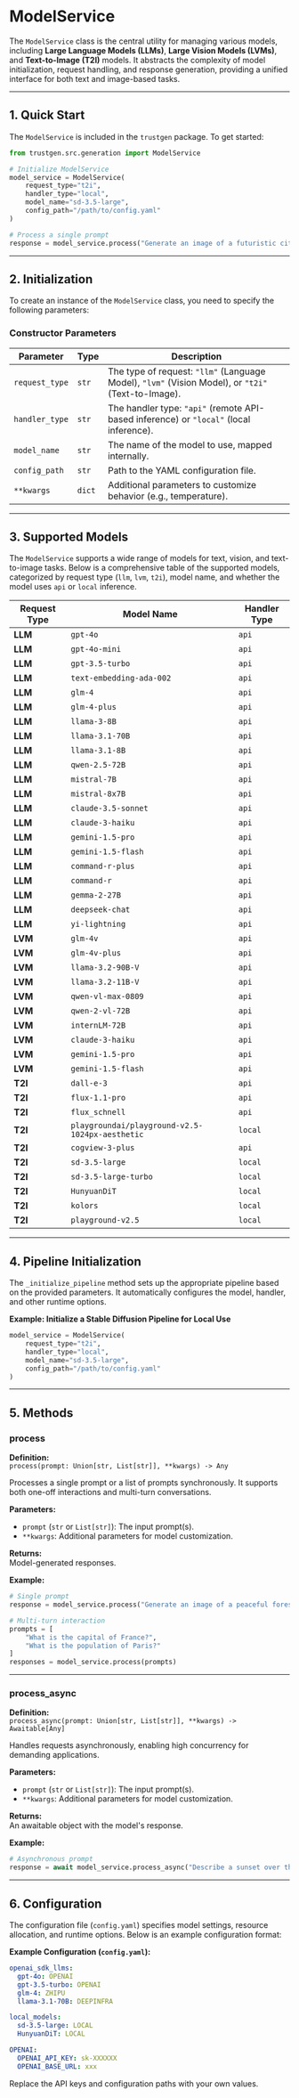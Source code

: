 # ModelService

The `ModelService` class is the central utility for managing various models, including **Large Language Models (LLMs)**, **Large Vision Models (LVMs)**, and **Text-to-Image (T2I)** models. It abstracts the complexity of model initialization, request handling, and response generation, providing a unified interface for both text and image-based tasks.

---

## 1. Quick Start

The `ModelService` is included in the `trustgen` package. To get started:

```python
from trustgen.src.generation import ModelService

# Initialize ModelService
model_service = ModelService(
    request_type="t2i",
    handler_type="local",
    model_name="sd-3.5-large",
    config_path="/path/to/config.yaml"
)

# Process a single prompt
response = model_service.process("Generate an image of a futuristic city.")
```

---

## 2. Initialization

To create an instance of the `ModelService` class, you need to specify the following parameters:

### Constructor Parameters

| Parameter       | Type    | Description                                                                 |
|------------------|---------|-----------------------------------------------------------------------------|
| `request_type`   | `str`   | The type of request: `"llm"` (Language Model), `"lvm"` (Vision Model), or `"t2i"` (Text-to-Image). |
| `handler_type`   | `str`   | The handler type: `"api"` (remote API-based inference) or `"local"` (local inference).  |
| `model_name`     | `str`   | The name of the model to use, mapped internally.                            |
| `config_path`    | `str`   | Path to the YAML configuration file.                                       |
| `**kwargs`       | `dict`  | Additional parameters to customize behavior (e.g., temperature).           |

---

## 3. Supported Models

The `ModelService` supports a wide range of models for text, vision, and text-to-image tasks. Below is a comprehensive table of the supported models, categorized by request type (`llm`, `lvm`, `t2i`), model name, and whether the model uses `api` or `local` inference.

| Request Type | Model Name                                     | Handler Type |
|--------------|------------------------------------------------|--------------|
| **LLM**      | `gpt-4o`                                       | `api`        |
| **LLM**      | `gpt-4o-mini`                                  | `api`        |
| **LLM**      | `gpt-3.5-turbo`                                | `api`        |
| **LLM**      | `text-embedding-ada-002`                       | `api`        |
| **LLM**      | `glm-4`                                        | `api`        |
| **LLM**      | `glm-4-plus`                                   | `api`        |
| **LLM**      | `llama-3-8B`                                   | `api`        |
| **LLM**      | `llama-3.1-70B`                                | `api`        |
| **LLM**      | `llama-3.1-8B`                                 | `api`        |
| **LLM**      | `qwen-2.5-72B`                                 | `api`        |
| **LLM**      | `mistral-7B`                                   | `api`        |
| **LLM**      | `mistral-8x7B`                                 | `api`        |
| **LLM**      | `claude-3.5-sonnet`                            | `api`        |
| **LLM**      | `claude-3-haiku`                               | `api`        |
| **LLM**      | `gemini-1.5-pro`                               | `api`        |
| **LLM**      | `gemini-1.5-flash`                             | `api`        |
| **LLM**      | `command-r-plus`                               | `api`        |
| **LLM**      | `command-r`                                    | `api`        |
| **LLM**      | `gemma-2-27B`                                  | `api`        |
| **LLM**      | `deepseek-chat`                                | `api`        |
| **LLM**      | `yi-lightning`                                 | `api`        |
| **LVM**      | `glm-4v`                                       | `api`        |
| **LVM**      | `glm-4v-plus`                                  | `api`        |
| **LVM**      | `llama-3.2-90B-V`                              | `api`        |
| **LVM**      | `llama-3.2-11B-V`                              | `api`        |
| **LVM**      | `qwen-vl-max-0809`                             | `api`        |
| **LVM**      | `qwen-2-vl-72B`                                | `api`        |
| **LVM**      | `internLM-72B`                                 | `api`        |
| **LVM**      | `claude-3-haiku`                               | `api`        |
| **LVM**      | `gemini-1.5-pro`                               | `api`        |
| **LVM**      | `gemini-1.5-flash`                             | `api`        |
| **T2I**      | `dall-e-3`                                     | `api`        |
| **T2I**      | `flux-1.1-pro`                                 | `api`        |
| **T2I**      | `flux_schnell`                                 | `api`        |
| **T2I**      | `playgroundai/playground-v2.5-1024px-aesthetic`| `local`      |
| **T2I**      | `cogview-3-plus`                               | `api`        |
| **T2I**      | `sd-3.5-large`                                 | `local`      |
| **T2I**      | `sd-3.5-large-turbo`                           | `local`      |
| **T2I**      | `HunyuanDiT`                                   | `local`      |
| **T2I**      | `kolors`                                       | `local`      |
| **T2I**      | `playground-v2.5`                              | `local`      |

---

## 4. Pipeline Initialization

The `_initialize_pipeline` method sets up the appropriate pipeline based on the provided parameters. It automatically configures the model, handler, and other runtime options.

**Example: Initialize a Stable Diffusion Pipeline for Local Use**

```python
model_service = ModelService(
    request_type="t2i",
    handler_type="local",
    model_name="sd-3.5-large",
    config_path="/path/to/config.yaml"
)
```

---

## 5. Methods

### **process**

**Definition:**  
`process(prompt: Union[str, List[str]], **kwargs) -> Any`  

Processes a single prompt or a list of prompts synchronously. It supports both one-off interactions and multi-turn conversations.

**Parameters:**
- `prompt` (`str` or `List[str]`): The input prompt(s).
- `**kwargs`: Additional parameters for model customization.

**Returns:**  
Model-generated responses.

**Example:**

```python
# Single prompt
response = model_service.process("Generate an image of a peaceful forest.")

# Multi-turn interaction
prompts = [
    "What is the capital of France?",
    "What is the population of Paris?"
]
responses = model_service.process(prompts)
```

---

### **process_async**

**Definition:**  
`process_async(prompt: Union[str, List[str]], **kwargs) -> Awaitable[Any]`  

Handles requests asynchronously, enabling high concurrency for demanding applications.

**Parameters:**
- `prompt` (`str` or `List[str]`): The input prompt(s).
- `**kwargs`: Additional parameters for model customization.

**Returns:**  
An awaitable object with the model's response.

**Example:**

```python
# Asynchronous prompt
response = await model_service.process_async("Describe a sunset over the ocean.")
```

---

## 6. Configuration

The configuration file (`config.yaml`) specifies model settings, resource allocation, and runtime options. Below is an example configuration format:

**Example Configuration (`config.yaml`):**

```yaml
openai_sdk_llms:
  gpt-4o: OPENAI
  gpt-3.5-turbo: OPENAI
  glm-4: ZHIPU
  llama-3.1-70B: DEEPINFRA

local_models:
  sd-3.5-large: LOCAL
  HunyuanDiT: LOCAL

OPENAI:
  OPENAI_API_KEY: sk-XXXXXX
  OPENAI_BASE_URL: xxx
```

Replace the API keys and configuration paths with your own values.
